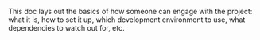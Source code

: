 This doc lays out the basics of how someone can engage with the project: what it is, how to set it up, which development environment to use, what dependencies to watch out for, etc. 